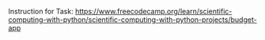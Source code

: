 Instruction for Task: https://www.freecodecamp.org/learn/scientific-computing-with-python/scientific-computing-with-python-projects/budget-app

